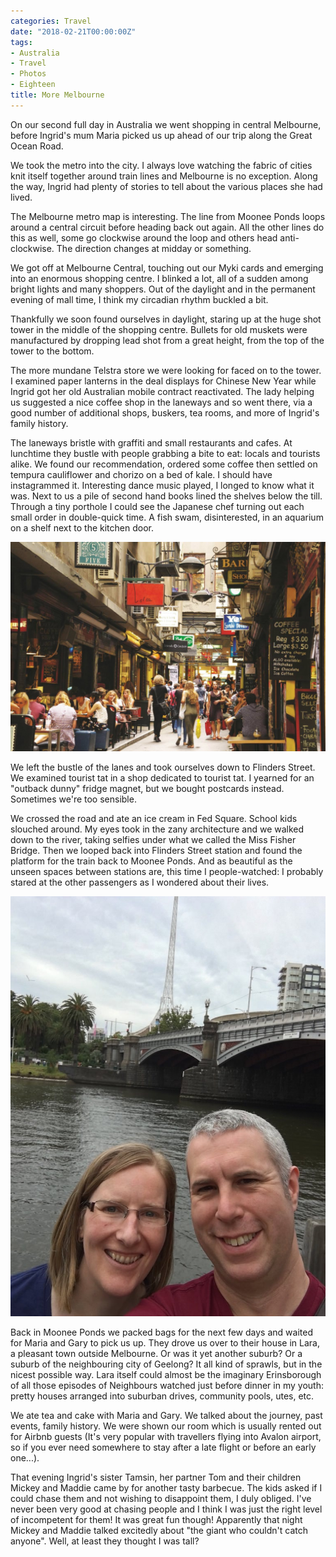 ```yaml
---
categories: Travel
date: "2018-02-21T00:00:00Z"
tags:
- Australia
- Travel
- Photos
- Eighteen
title: More Melbourne
---
```


On our second full day in Australia we went shopping in central Melbourne, before Ingrid's mum Maria picked us up ahead of our trip along the Great Ocean Road.

We took the metro into the city. I always love watching the fabric of cities knit itself together around train lines and Melbourne is no exception. Along the way, Ingrid had plenty of stories to tell about the various places she had lived.

The Melbourne metro map is interesting. The line from Moonee Ponds loops around a central circuit before heading back out again. All the other lines do this as well, some go clockwise around the loop and others head anti-clockwise. The direction changes at midday or something.

We got off at Melbourne Central, touching out our Myki cards and emerging into an enormous shopping centre. I blinked a lot, all of a sudden among bright lights and many shoppers. Out of the daylight and in the permanent evening of mall time, I think my circadian rhythm buckled a bit.

Thankfully we soon found ourselves in daylight, staring up at the huge shot tower in the middle of the shopping centre. Bullets for old muskets were manufactured by dropping lead shot from a great height, from the top of the tower to the bottom.

The more mundane Telstra store we were looking for faced on to the tower. I examined paper lanterns in the deal displays for Chinese New Year while Ingrid got her old Australian mobile contract reactivated. The lady helping us suggested a nice coffee shop in the laneways and so went there, via a good number of additional shops, buskers, tea rooms, and more of Ingrid's family history.

The laneways bristle with graffiti and small restaurants and cafes. At lunchtime they bustle with people grabbing a bite to eat: locals and tourists alike. We found our recommendation, ordered some coffee then settled on tempura cauliflower and chorizo on a bed of kale. I should have instagrammed it. Interesting dance music played, I longed to know what it was. Next to us a pile of second hand books lined the shelves below the till. Through a tiny porthole I could see the Japanese chef turning out each small order in double-quick time. A fish swam, disinterested, in an aquarium on a shelf next to the kitchen door.

![Laneways](./more_melbourne_01.jpg)

We left the bustle of the lanes and took ourselves down to Flinders Street. We examined tourist tat in a shop dedicated to tourist tat. I yearned for an "outback dunny" fridge magnet, but we bought postcards instead. Sometimes we're too sensible.

We crossed the road and ate an ice cream in Fed Square. School kids slouched around. My eyes took in the zany architecture and we walked down to the river, taking selfies under what we called the Miss Fisher Bridge. Then we looped back into Flinders Street station and found the platform for the train back to Moonee Ponds. And as beautiful as the unseen spaces between stations are, this time I people-watched: I probably stared at the other passengers as I wondered about their lives.

![Posing under the Miss Fisher bridge](./more_melbourne_02.jpg)

Back in Moonee Ponds we packed bags for the next few days and waited for Maria and Gary to pick us up. They drove us over to their house in Lara, a pleasant town outside Melbourne. Or was it yet another suburb? Or a suburb of the neighbouring city of Geelong? It all kind of sprawls, but in the nicest possible way. Lara itself could almost be the imaginary Erinsborough of all those episodes of Neighbours watched just before dinner in my youth: pretty houses arranged into suburban drives, community pools, utes, etc.

We ate tea and cake with Maria and Gary. We talked about the journey, past events, family history. We were shown our room which is usually rented out for Airbnb guests (It's very popular with travellers flying into Avalon airport, so if you ever need somewhere to stay after a late flight or before an early one...).

That evening Ingrid's sister Tamsin, her partner Tom and their children Mickey and Maddie came by for another tasty barbecue. The kids asked if I could chase them and not wishing to disappoint them, I duly obliged. I've never been very good at chasing people and I think I was just the right level of incompetent for them! It was great fun though! Apparently that night Mickey and Maddie talked excitedly about "the giant who couldn't catch anyone". Well, at least they thought I was tall? 
